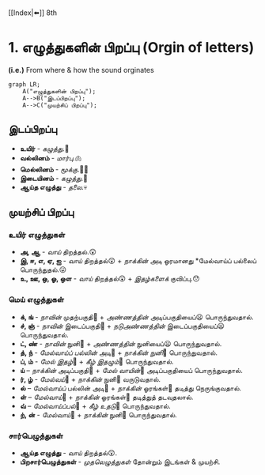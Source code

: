 [[Index|⬅️]]
8th
# 1. **எழுத்துகளின் பிறப்பு** (Orgin of letters)
**(i.e.)** From where & how the sound orginates

```mermaid
graph LR;
	A("எழுத்துகளின் பிறப்பு");
    A-->B("இடப்பிறப்பு");
    A-->C("முயற்சிப் பிறப்பு");
```

## **இடப்பிறப்பு**
- **உயிர்** - *கழுத்து*.🦒
- **வல்லினம்** - *மார்பு*.🫁
- **மெல்லினம்** - *மூக்கு*.👃🏻
- **இடையினம்** - *கழுத்து*.🦒
- **ஆய்த எழுத்து** - *தலை*.💀

## **முயற்சிப் பிறப்பு**
### **உயிர் எழுத்துகள்**
- **அ, ஆ** - *வாய்* திறத்தல்.😲
- **இ, ஈ, எ, ஏ, ஐ** - *வாய்* திறத்தல்😲 + *நாக்கின்* அடி ஓரமானது  *மேல்வாய்ப் பல்லைப் பொருந்துதல்.😛
- **உ, ஊ, ஒ, ஓ, ஒள** - *வாய்* திறத்தல்😲 + *இதழ்களைக்* குவிப்பு.😯

### **மெய் எழுத்துகள்**
- **க், ங்** - *நாவின்* முதற்பகுதி👅 + *அண்ணத்தின்* அடிப்பகுதியைப்😦 பொருந்துவதால்.
- **ச், ஞ்** - *நாவின்* இடைப்பகுதி👅 + *நடுஅண்ணத்தின்* இடைப்பகுதியைப்😦 பொருந்துவதால்.
- **ட், ண்** - *நாவின்* நுனி👅 + *அண்ணத்தின்* நுனியைப்😦 பொருந்துவதால்.
- **த், ந்** - *மேல்வாய்ப் பல்லின்* அடி🦷 + *நாக்கின் நுனி*👅 பொருந்துவதால்.
- **ப், ம்** - *மேல் இதழ்*💋 + *கீழ் இதழும்*💋 பொருந்துவதால்.
- **ய்** – *நாக்கின்* அடிப்பகுதி👅 + *மேல் வாயின்*👄 அடிப்பகுதியைப் பொருந்துவதால்.
- **ர், ழ்** - *மேல்வய்*👄 + *நாக்கின்* நுனி👅 வருடுவதால்.
- **ல்** – *மேல்வாய்ப்* பல்லின் அடி🦷 + *நாக்கின்* ஓரங்கள்👅 தடித்து நெருங்குவதால்.
- **ள்** – *மேல்வாய்*👄 + *நாக்கின்* ஓரங்கள்👅 தடித்துத் தடவுதலால்.
- **வ்** – *மேல்வாய்ப்பல்*🦷 + *கீழ் உதடு*💋 பொருந்துவதால்.
- **ற், ன்** - *மேல்வாய்*👄 + *நாக்கின்* நுனி👅 பொருந்துவதால்.

### **சார்பெழுத்துகள்**
- **ஆய்த எழுத்து** - *வாய்* திறத்தல்😲.
- **பிறசார்பெழுத்துகள்** - *முதலெழுத்துகள்* தோன்றும் இடங்கள் & முயற்சி.